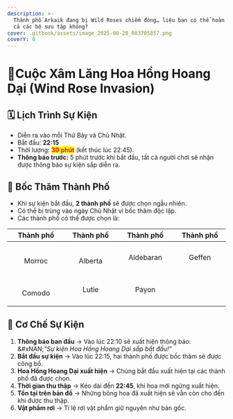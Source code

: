 ```yaml
---
description: >-
  Thành phố Arkaik đang bị Wild Roses chiếm đóng… liệu bạn có thể hoàn thành tất
  cả các bộ sưu tập không?
cover: .gitbook/assets/image_2025-08-28_083705857.png
coverY: 0
---
```


# 🌹Cuộc Xâm Lăng Hoa Hồng Hoang Dại (Wind Rose Invasion)

## 🗓️ **Lịch Trình Sự Kiện**

* Diễn ra vào mỗi Thứ Bảy và Chủ Nhật.
* Bắt đầu: **22:15**
* Thời lượng: <mark style="color:red;">**30 phút**</mark> (kết thúc lúc 22:45).
* **Thông báo trước:** 5 phút trước khi bắt đầu, tất cả người chơi sẽ nhận được thông báo sự kiện sắp diễn ra.

## 🎲 **Bốc Thăm Thành Phố**

* Khi sự kiện bắt đầu, **2 thành phố** sẽ được chọn ngẫu nhiên.
* Có thể bị trùng vào ngày Chủ Nhật vì bốc thăm độc lập.
* Các thành phố có thể được chọn là:

<table><thead><tr><th width="156.3636474609375" align="center">Thành phố</th><th width="158.0909423828125" align="center">Thành phố</th><th width="160.1817626953125" align="center">Thành phố</th><th width="161.0908203125" align="center">Thành phố</th></tr></thead><tbody><tr><td align="center"><div><figure><img src="https://2519823574-files.gitbook.io/~/files/v0/b/gitbook-x-prod.appspot.com/o/spaces%2FcRMWNBzOKVfDmKU3tkwa%2Fuploads%2FgbNayDIene56K1ANATPZ%2Fmorocc.png?alt=media&#x26;token=ec1e4dcf-98de-440d-a711-6db48e78dfef" alt=""><figcaption></figcaption></figure></div><p>Morroc</p></td><td align="center"><p><img src="https://2519823574-files.gitbook.io/~/files/v0/b/gitbook-x-prod.appspot.com/o/spaces%2FcRMWNBzOKVfDmKU3tkwa%2Fuploads%2F8aOZDe3vUHepYzP6OkZU%2Falberta.png?alt=media&#x26;token=af58e78b-2b3e-4bdb-872f-9fc9246d465f" alt=""></p><p>Alberta</p></td><td align="center"><img src="https://2519823574-files.gitbook.io/~/files/v0/b/gitbook-x-prod.appspot.com/o/spaces%2FcRMWNBzOKVfDmKU3tkwa%2Fuploads%2FbAu7fmZTEOYAChz4o1xZ%2Faldebaran.png?alt=media&#x26;token=d008781c-adb8-4dea-a3f0-069e36ef2fe4" alt="">Aldebaran</td><td align="center"><img src="https://2519823574-files.gitbook.io/~/files/v0/b/gitbook-x-prod.appspot.com/o/spaces%2FcRMWNBzOKVfDmKU3tkwa%2Fuploads%2FcbVEe5Q2BNxNNmM39Uue%2Fgeffen.png?alt=media&#x26;token=a7fe58a8-f67b-4505-938a-85022e9658a9" alt="" data-size="original">Geffen</td></tr><tr><td align="center"><div><figure><img src="https://2519823574-files.gitbook.io/~/files/v0/b/gitbook-x-prod.appspot.com/o/spaces%2FcRMWNBzOKVfDmKU3tkwa%2Fuploads%2FpXABwFc5aOlIlutyX3MD%2Fcomodo.png?alt=media&#x26;token=6b5e9d24-1c68-434d-b549-ba5b3b63fd61" alt=""><figcaption></figcaption></figure></div><p>Comodo</p></td><td align="center"><img src="https://2519823574-files.gitbook.io/~/files/v0/b/gitbook-x-prod.appspot.com/o/spaces%2FcRMWNBzOKVfDmKU3tkwa%2Fuploads%2FU6PWwmVp33EHENvaIToH%2Fxmas2.png?alt=media&#x26;token=045aefa3-56b4-43b1-86ef-e57cca3b664e" alt="">Lutie</td><td align="center"><img src="https://2519823574-files.gitbook.io/~/files/v0/b/gitbook-x-prod.appspot.com/o/spaces%2FcRMWNBzOKVfDmKU3tkwa%2Fuploads%2FMj9Z5CPPWezgHOxbDCzN%2Fpayon.png?alt=media&#x26;token=ad2a030d-95ce-4cca-945b-6fd43724e084" alt="">Payon</td><td align="center"></td></tr></tbody></table>

## 🌹 **Cơ Chế Sự Kiện**

1. **Thông báo ban đầu** → Vào lúc 22:10 sẽ xuất hiện thông báo:\
   &#xNAN;_“Sự kiện Hoa Hồng Hoang Dại sắp bắt đầu!”_
2. **Bắt đầu sự kiện** → Vào lúc 22:15, hai thành phố được bốc thăm sẽ được công bố.
3. **Hoa Hồng Hoang Dại xuất hiện** → Chúng bắt đầu xuất hiện tại các thành phố đã được chọn.
4. **Thời gian thu thập** → Kéo dài đến **22:45**, khi hoa mới ngừng xuất hiện.
5. **Tồn tại trên bản đồ** → Những bông hoa đã xuất hiện sẽ vẫn còn cho đến khi được thu thập.
6. **Vật phẩm rơi** → Tỉ lệ rơi vật phẩm giữ nguyên như bản gốc.

<figure><img src="https://2519823574-files.gitbook.io/~/files/v0/b/gitbook-x-prod.appspot.com/o/spaces%2FcRMWNBzOKVfDmKU3tkwa%2Fuploads%2FRyuM8g5rzofouPKcEbjO%2Fimage.png?alt=media&#x26;token=10545650-3cb2-4066-9480-f59d48a3c3d5" alt=""><figcaption></figcaption></figure>
